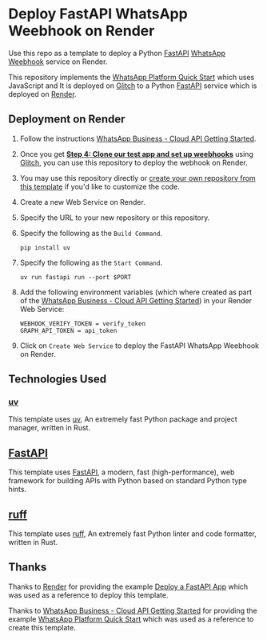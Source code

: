 # Deploy FastAPI WhatsApp Weebhook on Render

Use this repo as a template to deploy a Python [FastAPI](https://fastapi.tiangolo.com) [WhatsApp Weebhook](https://developers.facebook.com/docs/whatsapp/cloud-api/overview#webhooks) service on Render.

This repository implements the [WhatsApp Platform Quick Start](https://glitch.com/edit/#!/whatsapp-cloud-api-echo-bot) which uses JavaScript and It is deployed on [Glitch](https://glitch.com) to a Python [FastAPI](https://fastapi.tiangolo.com) service which is deployed on [Render](https://render.com).

## Deployment on Render

1. Follow the instructions [WhatsApp Business - Cloud API Getting Started](https://developers.facebook.com/docs/whatsapp/cloud-api/get-started/).
2. Once you get **[Step 4: Clone our test app and set up weebhooks](https://developers.facebook.com/docs/whatsapp/cloud-api/get-started/#clone-sample-app)** using [Glitch](https://glitch.com), you can use this repository to deploy the webhook on Render.
3. You may use this repository directly or [create your own repository from this template](https://github.com/jcarranz97/whatsapp-weebhook-fastapi/generate) if you'd like to customize the code.
4. Create a new Web Service on Render.
5. Specify the URL to your new repository or this repository.
6. Specify the following as the `Build Command`.

    ```shell
    pip install uv
    ```
7. Specify the following as the `Start Command`.

    ```shell
    uv run fastapi run --port $PORT
    ```
8. Add the following environment variables (which where created as part of the [WhatsApp Business - Cloud API Getting Started](https://developers.facebook.com/docs/whatsapp/cloud-api/get-started/)) in your Render Web Service:

    ```shell
    WEBHOOK_VERIFY_TOKEN = verify_token
    GRAPH_API_TOKEN = api_token
    ```
9. Click on `Create Web Service` to deploy the FastAPI WhatsApp Weebhook on Render.

## Technologies Used

### [uv](https://astral.sh/blog/uv)

This template uses [uv](https://astral.sh/blog/uv), An extremely fast Python package and project manager, written in Rust.

## [FastAPI](https://fastapi.tiangolo.com)

This template uses [FastAPI](https://fastapi.tiangolo.com), a modern, fast (high-performance), web framework for building APIs with Python based on standard Python type hints.

## [ruff](https://docs.astral.sh/ruff/)

This template uses [ruff](https://docs.astral.sh/ruff/), An extremely fast Python linter and code formatter, written in Rust.

## Thanks

Thanks to [Render](https://render.com) for providing the example [Deploy a FastAPI App](https://render.com/docs/deploy-fastapi) which was used as a reference to deploy this template.

Thanks to [WhatsApp Business - Cloud API Getting Started](https://developers.facebook.com/docs/whatsapp/cloud-api/get-started/) for providing the example [WhatsApp Platform Quick Start](https://glitch.com/edit/#!/whatsapp-cloud-api-echo-bot) which was used as a reference to create this template.
